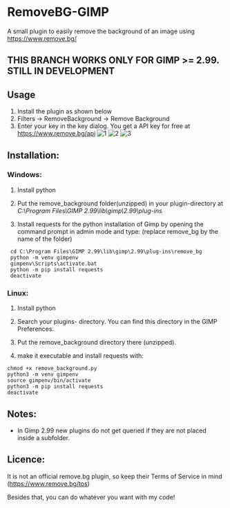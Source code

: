 # RemoveBG-GIMP
A small plugin to easily remove the background of an image using https://www.remove.bg/


## THIS BRANCH WORKS ONLY FOR GIMP >= 2.99. STILL IN DEVELOPMENT

## Usage
1. Install the plugin as shown below
2. Filters → RemoveBackground → Remove Background
3. Enter your key in the key dialog. You get a API key for free at https://www.remove.bg/api
![1](https://user-images.githubusercontent.com/66686353/117555656-59369e00-b061-11eb-870e-1223874372ed.png)
![2](https://user-images.githubusercontent.com/66686353/204058389-d9adfa03-b35f-4685-a025-5570b4412210.png)
![3](https://user-images.githubusercontent.com/66686353/117555657-59cf3480-b061-11eb-985c-fe187edb162c.png)

## Installation:
### Windows: 
1. Install python

2. Put the remove_background folder(unzipped) in your plugin-directory at *C:\Program Files\GIMP 2.99\lib\gimp\2.99\plug-ins*

3. Install requests for the python installation of Gimp by opening the command prompt in admin mode and type: (replace remove_bg by the name of the folder)
```
 cd C:\Program Files\GIMP 2.99\lib\gimp\2.99\plug-ins\remove_bg   
 python -m venv gimpenv
 gimpenv\Scripts\activate.bat
 python -m pip install requests
 deactivate
```

### Linux: 
1. Install python

2. Search your plugins- directory. You can find this directory in the GIMP Preferences. 

3. Put the remove_background directory there (unzipped).

4. make it executable and install requests with: 

```
chmod +x remove_background.py
python3 -m venv gimpenv
source gimpenv/bin/activate
python3 -m pip install requests
deactivate
```
## Notes:
- In Gimp 2.99 new plugins do not get queried if they are not placed inside a subfolder. 

## Licence:
It is not an official remove.bg plugin, so keep their Terms of Service in mind (https://www.remove.bg/tos)

Besides that, you can do whatever you want with my code!

